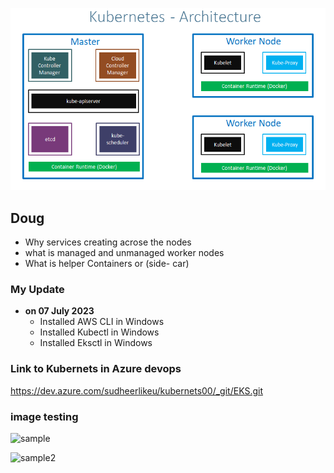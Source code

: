 <p align="center">
    <img src="https://github.com/sudheermuthyala/EKS/blob/main/Img/2023-07-11-11-18-01.png" />
</p>

## Doug

- Why services creating acrose the nodes
- what is managed and unmanaged worker nodes
- What is helper Containers or (side- car) 

### My Update 
- **on 07 July 2023**
  - Installed AWS CLI in Windows
  - Installed Kubectl in Windows
  - Installed Eksctl in Windows

### Link to Kubernets in Azure devops 
https://dev.azure.com/sudheerlikeu/kubernets00/_git/EKS.git

### image testing 
![sample](https://github.com/sudheermuthyala/EKS/assets/34484660/cadf774d-2e81-426e-86fe-bdd31f92fffe)


![sample2](https://github.com/sudheermuthyala/EKS/assets/34484660/787736d6-0939-4786-baf1-ac1a99a60a00)


